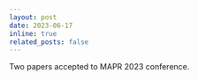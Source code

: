 ```yaml
---
layout: post
date: 2023-06-17
inline: true
related_posts: false
---
```


Two papers accepted to MAPR 2023 conference.
